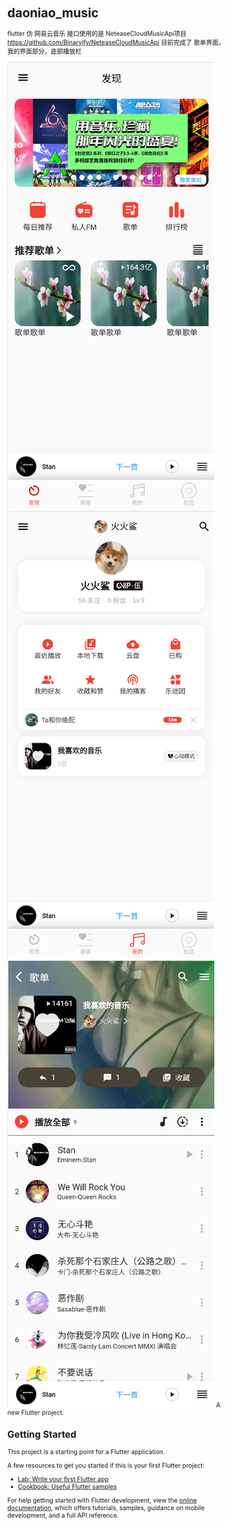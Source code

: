# daoniao_music
flutter 仿 网易云音乐
接口使用的是 NeteaseCloudMusicApi项目  https://github.com/Binaryify/NeteaseCloudMusicApi
目前完成了 歌单界面，我的界面部分，底部播放栏
<!-- <img src="https://github.com/zhaoyanga/flutter_music/blob/master/1695639343456.png" width="210px">
<img src="https://github.com/zhaoyanga/flutter_music/blob/master/1695639405825.png" width="210px">
<img src="https://github.com/zhaoyanga/flutter_music/blob/master/1695639428077.png" width="210px"> -->

![发现](https://github.com/zhaoyanga/flutter_music/blob/master/1695639343456.png)
![我的](https://github.com/zhaoyanga/flutter_music/blob/master/1695639405825.png)
![歌单](https://github.com/zhaoyanga/flutter_music/blob/master/1695639428077.png)
A new Flutter project.

## Getting Started

This project is a starting point for a Flutter application.

A few resources to get you started if this is your first Flutter project:

- [Lab: Write your first Flutter app](https://docs.flutter.dev/get-started/codelab)
- [Cookbook: Useful Flutter samples](https://docs.flutter.dev/cookbook)

For help getting started with Flutter development, view the
[online documentation](https://docs.flutter.dev/), which offers tutorials,
samples, guidance on mobile development, and a full API reference.
